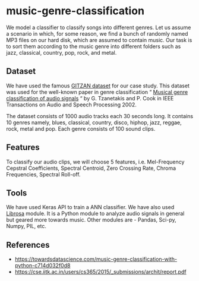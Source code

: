 # music-genre-classification

We model a classifier to classify songs into different genres. Let us assume a scenario in which, for some reason, we find a bunch of randomly named MP3 files on our hard disk, which are assumed to contain music. Our task is to sort them according to the music genre into different folders such as jazz, classical, country, pop, rock, and metal.

## Dataset

We have used the famous [GITZAN dataset](http://opihi.cs.uvic.ca/sound/genres.tar.gz) for our case study. This dataset was used for the well-known paper in genre classification “ [Musical genre classification of audio signals](https://ieeexplore.ieee.org/document/1021072) “ by G. Tzanetakis and P. Cook in IEEE Transactions on Audio and Speech Processing 2002.

The dataset consists of 1000 audio tracks each 30 seconds long. It contains 10 genres namely, blues, classical, country, disco, hiphop, jazz, reggae, rock, metal and pop. Each genre consists of 100 sound clips.

## Features

To classify our audio clips, we will choose 5 features, i.e. Mel-Frequency Cepstral Coefficients, Spectral Centroid, Zero Crossing Rate, Chroma Frequencies, Spectral Roll-off.

## Tools

We have used Keras API to train a ANN classifier. We have also used [Librosa](https://librosa.github.io/librosa/) module. It is a Python module to analyze audio signals in general but geared more towards music. Other modules are - Pandas, Sci-py, Numpy, PIL, etc.

## References

- https://towardsdatascience.com/music-genre-classification-with-python-c714d032f0d8
- https://cse.iitk.ac.in/users/cs365/2015/_submissions/archit/report.pdf
